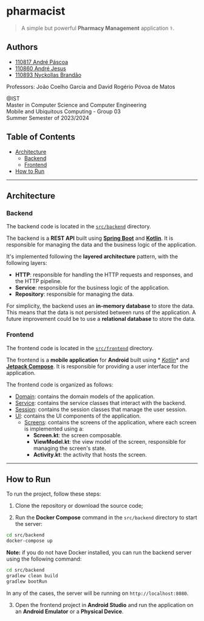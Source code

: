 # pharmacist

> A simple but powerful **Pharmacy Management** application ⚕️.

## Authors

- [110817 André Páscoa](https://github.com/devandrepascoa)
- [110860 André Jesus](https://github.com/andre-j3sus)
- [110893 Nyckollas Brandão](https://github.com/Nyckoka)

Professors: João Coelho Garcia and David Rogério Póvoa de Matos

@IST<br>
Master in Computer Science and Computer Engineering<br>
Mobile and Ubiquitous Computing - Group 03<br>
Summer Semester of 2023/2024

## Table of Contents

- [Architecture](#architecture-)
    - [Backend](#backend)
    - [Frontend](#frontend)
- [How to Run](#how-to-run)

---

## Architecture

### Backend

The backend code is located in the [`src/backend`](./src/backend) directory.

The backend is a **REST API** built using **[Spring Boot](https://spring.io/projects/spring-boot)**
and
**[Kotlin](https://kotlinlang.org/)**. It is responsible for managing the data and the business
logic of the
application.

It's implemented following the **layered architecture** pattern, with the following layers:

- **HTTP**: responsible for handling the HTTP requests and responses, and the HTTP pipeline.
- **Service**: responsible for the business logic of the application.
- **Repository**: responsible for managing the data.

For simplicity, the backend uses an **in-memory database** to store the data. This means that the
data is not persisted
between runs of the application. A future improvement could be to use a **relational database** to
store the data.

### Frontend

The frontend code is located in the [`src/frontend`](./src/frontend) directory.

The frontend is a **mobile application** for **Android** built using *
*[Kotlin](https://kotlinlang.org/)** and
**[Jetpack Compose](https://developer.android.com/develop/ui/compose)**. It is
responsible for providing a user interface for the application.

The frontend code is organized as follows:

- [Domain](src/frontend/app/src/main/kotlin/pt/ulisboa/ist/pharmacist/domain): contains the domain
  models of the
  application.
- [Service](src/frontend/app/src/main/kotlin/pt/ulisboa/ist/pharmacist/service): contains the
  service classes that
  interact with the backend.
- [Session](src/frontend/app/src/main/kotlin/pt/ulisboa/ist/pharmacist/session): contains the
  session classes that
  manage the user session.
- [UI](src/frontend/app/src/main/kotlin/pt/ulisboa/ist/pharmacist/ui): contains the UI components of
  the application.
    - [Screens](src/frontend/app/src/main/kotlin/pt/ulisboa/ist/pharmacist/ui/screens): contains the
      screens of the
      application, where each screen is implemented using a:
        - **<ScreenName>Screen.kt**: the screen composable.
        - **<ScreenName>ViewModel.kt**: the view model of the screen, responsible for managing the
          screen's state.
        - **<ScreenName>Activity.kt**: the activity that hosts the screen.

---

## How to Run

To run the project, follow these steps:

1. Clone the repository or download the source code;

2. Run the **Docker Compose** command in the `src/backend` directory to start the server:

```bash
cd src/backend
docker-compose up
```

**Note:** if you do not have Docker installed, you can run the backend server using the following command:

```bash
cd src/backend
gradlew clean build
gradlew bootRun
```

In any of the cases, the server will be running on `http://localhost:8080`.

3. Open the frontend project in **Android Studio** and run the application on an
   **Android Emulator** or a **Physical Device**.
